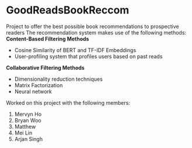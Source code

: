 # GoodReadsBookReccom
Project to offer the best possible book recommendations to prospective readers
The recommendation system makes use of the following methods: 
  **Content-Based Filtering Methods**
  - Cosine Similarity of BERT and TF-IDF Embeddings
  - User-profiling system that profiles users based on past reads

  **Collaborative Filtering Methods**
  - Dimensionality reduction techniques
  - Matrix Factorization
  - Neural network

Worked on this project with the following members: 
1) Mervyn Ho
2) Bryan Woo
3) Matthew
4) Mei Lin
5) Arjan Singh
